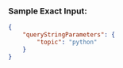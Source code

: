 

### Sample Exact Input:
```json
{
    "queryStringParameters": {
        "topic": "python"
    }
}
```
